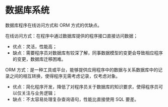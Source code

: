 # 数据库系统







数据库程序在线访问方式和 ORM 方式的优缺点。

在线访问方式：在程序中通过数据库提供的程序接口直接访问数据；

- 优点：灵活，性能高；
- 缺点：需要程序员对数据库有较深了解，同事数据模型的变更会导致相应程序的变更，数据库迁移困难。

ORM 方式：是一种工具或平台，能够提供应用程序中的数据与关系数据库中的记录之间的相互转换，使得程序无需考虑记录，仅考虑对象。

- 优点：简化程序开发，降低了对程序员关于数据库的知识要求，使得程序员可以仅关注与业务逻辑；
- 缺点：不太容易处理复杂查询语句，性能比直接使用 SQL 要差。